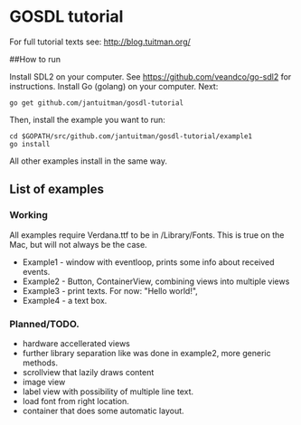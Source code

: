 # GOSDL tutorial


For full tutorial texts see: http://blog.tuitman.org/

##How to run

Install SDL2 on your computer. See https://github.com/veandco/go-sdl2 for instructions.
Install Go (golang) on your computer. Next:

    go get github.com/jantuitman/gosdl-tutorial

Then, install the example you want to run:

    cd $GOPATH/src/github.com/jantuitman/gosdl-tutorial/example1
    go install

All other examples install in the same way.


## List of examples

### Working
  
  All examples require Verdana.ttf to be in /Library/Fonts. This is true on the Mac, but will not always be the case.

  - Example1 - window with eventloop, prints some info about received events.
  - Example2 - Button, ContainerView, combining views into multiple views
  - Example3 - print texts. For now: "Hello world!", 
  - Example4 - a text box. 

### Planned/TODO.

  - hardware accellerated views
  - further library separation like was done in example2, more generic methods.
  - scrollview that lazily draws content
  - image view
  - label view with possibility of multiple line text.
  - load font from right location.
  - container that does some automatic layout.


